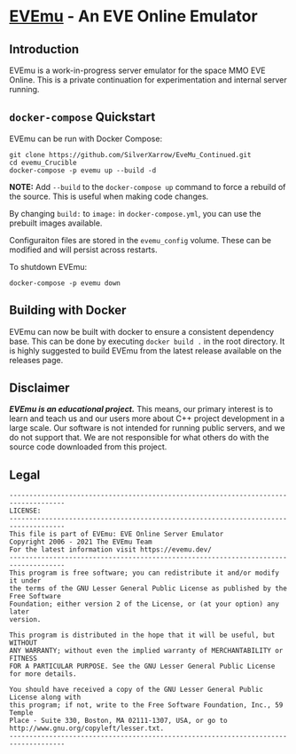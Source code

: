 # [EVEmu](https://evemu.dev) - An EVE Online Emulator

## Introduction
EVEmu is a work-in-progress server emulator for the space MMO EVE Online. This is a private continuation for experimentation and internal server running.

## `docker-compose` Quickstart
 EVEmu can be run with Docker Compose:
```
git clone https://github.com/SilverXarrow/EveMu_Continued.git
cd evemu_Crucible
docker-compose -p evemu up --build -d
```
**NOTE:** Add `--build` to the `docker-compose up` command to force a rebuild of the source. This is useful when making code changes.

By changing `build:` to `image:` in `docker-compose.yml`, you can use the prebuilt images available.

Configuraiton files are stored in the `evemu_config` volume. These can be modified and will persist across restarts.

To shutdown EVEmu:
```
docker-compose -p evemu down
```

## Building with Docker
 EVEmu can now be built with docker to ensure a consistent dependency base. This can be done by executing `docker build .` in the root directory.
 It is highly suggested to build EVEmu from the latest release available on the releases page.

## Disclaimer
***EVEmu is an educational project.***
 This means, our primary interest is to learn and teach us
and our users more about C++ project development in a large
scale. Our software is not intended for running public servers,
and we do not support that. We are not responsible for what others
do with the source code downloaded from this project.

## Legal
    ------------------------------------------------------------------------------------
    LICENSE:
    ------------------------------------------------------------------------------------
    This file is part of EVEmu: EVE Online Server Emulator
    Copyright 2006 - 2021 The EVEmu Team
    For the latest information visit https://evemu.dev/
    ------------------------------------------------------------------------------------
    This program is free software; you can redistribute it and/or modify it under
    the terms of the GNU Lesser General Public License as published by the Free Software
    Foundation; either version 2 of the License, or (at your option) any later
    version.

    This program is distributed in the hope that it will be useful, but WITHOUT
    ANY WARRANTY; without even the implied warranty of MERCHANTABILITY or FITNESS
    FOR A PARTICULAR PURPOSE. See the GNU Lesser General Public License for more details.

    You should have received a copy of the GNU Lesser General Public License along with
    this program; if not, write to the Free Software Foundation, Inc., 59 Temple
    Place - Suite 330, Boston, MA 02111-1307, USA, or go to
    http://www.gnu.org/copyleft/lesser.txt.
    ------------------------------------------------------------------------------------


